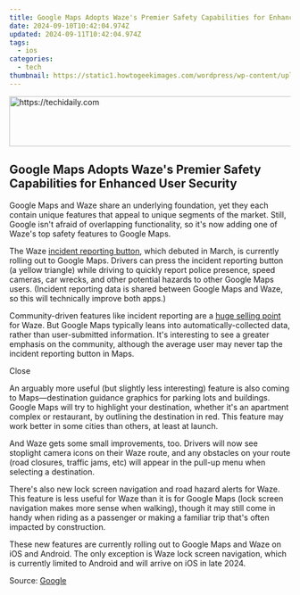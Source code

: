 ```yaml
---
title: Google Maps Adopts Waze's Premier Safety Capabilities for Enhanced User Security
date: 2024-09-10T10:42:04.974Z
updated: 2024-09-11T10:42:04.974Z
tags:
  - ios
categories:
  - tech
thumbnail: https://static1.howtogeekimages.com/wordpress/wp-content/uploads/2024/04/google-maps-waze.jpg
---
```






<!-- affiliate ads begin -->
<a href="https://unicoeye.pxf.io/c/5597632/2134241/18498" target="_top" id="2134241">
  <img src="//a.impactradius-go.com/display-ad/18498-2134241" border="0" alt="https://techidaily.com" width="728" height="90"/>
</a>
<img height="0" width="0" src="https://unicoeye.pxf.io/i/5597632/2134241/18498" style="position:absolute;visibility:hidden;" border="0" />
<!-- affiliate ads end -->




## Google Maps Adopts Waze's Premier Safety Capabilities for Enhanced User Security

Google Maps and Waze share an underlying foundation, yet they each contain unique features that appeal to unique segments of the market. Still, Google isn't afraid of overlapping functionality, so it's now adding one of Waze's top safety features to Google Maps.

 The Waze [incident reporting button](https://buynow-tips.techidaily.com/top-rated-gps-running-watches/), which debuted in March, is currently rolling out to Google Maps. Drivers can press the incident reporting button (a yellow triangle) while driving to quickly report police presence, speed cameras, car wrecks, and other potential hazards to other Google Maps users. (Incident reporting data is shared between Google Maps and Waze, so this will technically improve both apps.)

 Community-driven features like incident reporting are a [huge selling point](https://phone-solutions.techidaily.com/in-2024-prank-your-friends-easy-ways-to-fake-and-share-google-maps-location-on-infinix-smart-8-drfone-by-drfone-virtual-android/) for Waze. But Google Maps typically leans into automatically-collected data, rather than user-submitted information. It's interesting to see a greater emphasis on the community, although the average user may never tap the incident reporting button in Maps.

Close 

 An arguably more useful (but slightly less interesting) feature is also coming to Maps—destination guidance graphics for parking lots and buildings. Google Maps will try to highlight your destination, whether it's an apartment complex or restaurant, by outlining the destination in red. This feature may work better in some cities than others, at least at launch.

 And Waze gets some small improvements, too. Drivers will now see stoplight camera icons on their Waze route, and any obstacles on your route (road closures, traffic jams, etc) will appear in the pull-up menu when selecting a destination.

 There's also new lock screen navigation and road hazard alerts for Waze. This feature is less useful for Waze than it is for Google Maps (lock screen navigation makes more sense when walking), though it may still come in handy when riding as a passenger or making a familiar trip that's often impacted by construction.

 These new features are currently rolling out to Google Maps and Waze on iOS and Android. The only exception is Waze lock screen navigation, which is currently limited to Android and will arrive on iOS in late 2024.

 Source: [Google](https://blog.google/products/maps/maps-waze-new-features-information-on-the-go/)

<ins class="adsbygoogle"
     style="display:block"
     data-ad-format="autorelaxed"
     data-ad-client="ca-pub-7571918770474297"
     data-ad-slot="1223367746"></ins>



<ins class="adsbygoogle"
     style="display:block"
     data-ad-client="ca-pub-7571918770474297"
     data-ad-slot="8358498916"
     data-ad-format="auto"
     data-full-width-responsive="true"></ins>










